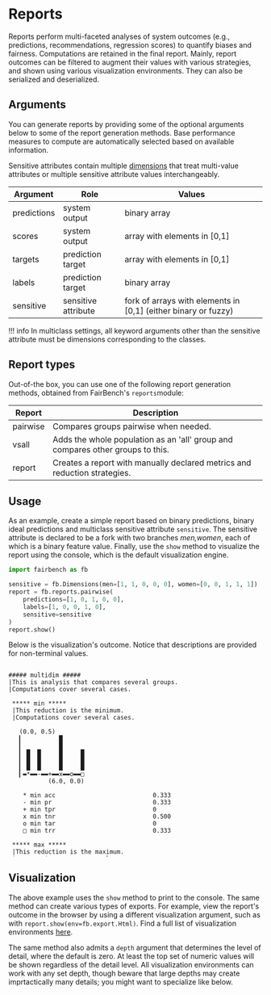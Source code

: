 # Reports

Reports perform multi-faceted analyses of system outcomes
(e.g., predictions, recommendations, regression scores)
to quantify biases and fairness. Computations are retained
in the final report. Mainly, report outcomes can be filtered
to augment their values with various strategies,
and shown using various visualization environments.
They can also be serialized and deserialized.

## Arguments

You can generate reports by providing some
of the optional arguments below to some
of the report generation methods.
Base performance measures to compute
are automatically selected based on available information.

Sensitive attributes contain multiple
[dimensions](dimensions)
that treat multi-value attributes or multiple
sensitive attribute values interchangeably.

| Argument    | Role                | Values                                                         |
|-------------|---------------------|----------------------------------------------------------------|
| predictions | system output       | binary array                                                   |
| scores      | system output       | array with elements in [0,1]                                   |
| targets     | prediction target   | array with elements in [0,1]                                   |      
| labels      | prediction target   | binary array                                                   | 
| sensitive   | sensitive attribute | fork of arrays with elements in [0,1] (either binary or fuzzy) |

!!! info
    In multiclass settings, all keyword
    arguments other than the sensitive attribute
    must be dimensions corresponding to the classes.

## Report types

Out-of-the box, you can use one of the following
report generation methods, obtained from FairBench's 
`reports`module:

| Report   | Description                                                                    |
|----------|--------------------------------------------------------------------------------|
| pairwise | Compares groups pairwise when needed.                                          |
| vsall    | Adds the whole population as an 'all' group and compares other groups to this. |
| report   | Creates a report with manually declared metrics and reduction strategies.      |


## Usage

As an example, create a simple report
based on binary predictions, binary
ideal predictions and multiclass
sensitive attribute `sensitive`. The
sensitive attribute is declared to be a fork with two branches
*men,women*, each of which is a binary
feature value. Finally, use the `show` method
to visualize the report using the console,
which is the default visualization engine.

```python
import fairbench as fb

sensitive = fb.Dimensions(men=[1, 1, 0, 0, 0], women=[0, 0, 1, 1, 1])
report = fb.reports.pairwise(
    predictions=[1, 0, 1, 0, 0], 
    labels=[1, 0, 0, 1, 0], 
    sensitive=sensitive
)
report.show()
```

Below is the visualization's outcome. Notice that descriptions
are provided for non-terminal values. 

<div style="overflow-y: scroll;height: 380px; margin-bottom: 30px;">

```
##### multidim #####
|This is analysis that compares several groups.
|Computations cover several cases.

 ***** min *****
 |This reduction is the minimum.
 |Computations cover several cases.
 
   (0.0, 0.5)
   ▎          █      
   ▎          █      
   ▎ █  █     █     █
   ▎ █  █     █     █
   ▎ █  █     █     █
   ▎▬*▬▬-▬▬+▬▬x▬▬o▬▬□
           (6.0, 0.0)
   
    * min acc                           0.333 
    - min pr                            0.333 
    + min tpr                           0 
    x min tnr                           0.500 
    o min tar                           0 
    □ min trr                           0.333 
 
 ***** max *****
 |This reduction is the maximum.
 |Computations cover several cases.
 
   (0.0, 0.5)
   ▎ █  █  █
   ▎ █  █  █
   ▎ █  █  █
   ▎ █  █  █
   ▎ █  █  █
   ▎▬*▬▬-▬▬+
   (3.0, 0.0)
   
    * max pr                            0.500 
    - max tar                           0.500 
    + max trr                           0.500 
 
 ***** maxerror *****
 |This reduction is the maximum deviation from the ideal value.
 |Computations cover several cases.
 
   (0.0, 1.0)
   ▎    █   
   ▎    █   
   ▎ █  █   
   ▎ █  █  █
   ▎ █  █  █
   ▎▬*▬▬-▬▬+
   (3.0, 0.0)
   
    * maxerror acc                      0.667 
    - maxerror tpr                      1 
    + maxerror tnr                      0.500 
 
 ***** wmean *****
 |This reduction is the weighted average.
 |Computations cover several cases.
 
   (0.0, 0.7)
   ▎          █      
   ▎ █        █      
   ▎ █        █      
   ▎ █  ▂  ▂  █     ▂
   ▎ █  █  █  █  ▄  █
   ▎▬*▬▬-▬▬+▬▬x▬▬o▬▬□
           (6.0, 0.0)
   
    * wmean acc                         0.600 
    - wmean pr                          0.400 
    + wmean tpr                         0.400 
    x wmean tnr                         0.700 
    o wmean tar                         0.200 
    □ wmean trr                         0.400 
 
 ***** mean *****
 |This reduction is the average.
 |Computations cover several cases.
 
   (0.0, 0.75)
   ▎          █      
   ▎ ▂        █      
   ▎ █     █  █      
   ▎ █  ▂  █  █     ▂
   ▎ █  █  █  █  █  █
   ▎▬*▬▬-▬▬+▬▬x▬▬o▬▬□
           (6.0, 0.0)
   
    * mean acc                          0.667 
    - mean pr                           0.417 
    + mean tpr                          0.500 
    x mean tnr                          0.750 
    o mean tar                          0.250 
    □ mean trr                          0.417 
 
 ***** maxrel *****
 |This reduction is the maximum relative difference.
 |Computations cover several cases.
 
   (0.0, 0.6666666666666667)
   ▎ █               
   ▎ █               
   ▎ █        ▂      
   ▎ █  █     █     █
   ▎ █  █     █     █
   ▎▬*▬▬-▬▬+▬▬x▬▬o▬▬□
           (6.0, 0.0)
   
    * maxrel acc                        0.667 
    - maxrel pr                         0.333 
    + maxrel tpr                        0 
    x maxrel tnr                        0.500 
    o maxrel tar                        0 
    □ maxrel trr                        0.333 
 
 ***** maxdiff *****
 |This reduction is the maximum difference.
 |Computations cover several cases.
 
   (0.0, 1.0)
   ▎       █         
   ▎       █         
   ▎ █     █         
   ▎ █     █  █  █   
   ▎ █     █  █  █   
   ▎▬*▬▬-▬▬+▬▬x▬▬o▬▬□
           (6.0, 0.0)
   
    * maxdiff acc                       0.667 
    - maxdiff pr                        0.167 
    + maxdiff tpr                       1 
    x maxdiff tnr                       0.500 
    o maxdiff tar                       0.500 
    □ maxdiff trr                       0.167 
 
 ***** gini *****
 |This reduction is the gini coefficient.
 |Computations cover several cases.
 
   (0.0, 0.5)
   ▎       █     █   
   ▎       █     █   
   ▎       █     █   
   ▎ █     █     █   
   ▎ █  █  █  █  █  █
   ▎▬*▬▬-▬▬+▬▬x▬▬o▬▬□
           (6.0, 0.0)
   
    * gini acc                          0.250 
    - gini pr                           0.100 
    + gini tpr                          0.500 
    x gini tnr                          0.167 
    o gini tar                          0.500 
    □ gini trr                          0.100 
 
 ***** std *****
 |This reduction is the standard deviation.
 |Computations cover several cases.
 
   (0.0, 0.5)
   ▎       █         
   ▎       █         
   ▎ █     █         
   ▎ █     █  █  █   
   ▎ █     █  █  █   
   ▎▬*▬▬-▬▬+▬▬x▬▬o▬▬□
           (6.0, 0.0)
   
    * std acc                           0.333 
    - std pr                            0.083 
    + std tpr                           0.500 
    x std tnr                           0.250 
    o std tar                           0.250 
    □ std trr                           0.083 
```
</div>

## Visualization

The above example uses the `show` method to print to the console.
The same method can create various types of exports.
For example, view the report's outcome in the browser by using a different visualization
argument, such as with `report.show(env=fb.export.Html)`. Find a 
full list of visualization environments [here](../material/visualization.md).

The same method also admits a `depth` argument that determines
the level of detail, where the default is zero. At least the top
set of numeric values will be shown regardless of the detail level.
All visualization environments can work with any set depth, though
beware that large depths may create imprtactically many details;
you might want to specialize like below.
